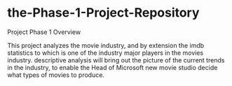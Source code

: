 # the-Phase-1-Project-Repository
Project Phase 1
Overview

This project analyzes the movie industry, and by extension the imdb statistics to which is one of the industry major players in the movies industry. descriptive analysis will bring out the picture of the current trends in the industry, to enable the Head of Microsoft new movie studio decide what types of movies to produce.
